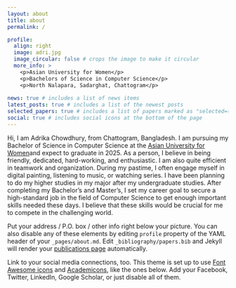 ```yaml
---
layout: about
title: about
permalink: /

profile:
  align: right
  image: adri.jpg
  image_circular: false # crops the image to make it circular
  more_info: >
    <p>Asian University for Women</p>
    <p>Bachelors of Science in Computer Science</p>
    <p>North Nalapara, Sadarghat, Chattogram</p>
    
news: true # includes a list of news items
latest_posts: true # includes a list of the newest posts
selected_papers: true # includes a list of papers marked as "selected={true}"
social: true # includes social icons at the bottom of the page
---
```


Hi, I am Adrika Chowdhury, from Chattogram, Bangladesh. I am pursuing my Bachelor of Science in Computer Science at the [Asian University for Women](https://asian-university.org/)and expect to graduate in 2025.
As a person, I believe in being friendly, dedicated, hard-working, and enthusiastic. I am also quite efficient in teamwork and organization. During my pastime, I often engage myself in digital painting, listening to music, or watching series.
I have been planning to do my higher studies in my major after my undergraduate studies. After completing my Bachelor’s and Master’s, I set my career goal to secure a high-standard job in the field of Computer Science to get enough important skills needed these days. I believe that these skills would be crucial for me to compete in the challenging world.

Put your address / P.O. box / other info right below your picture. You can also disable any of these elements by editing `profile` property of the YAML header of your `_pages/about.md`. Edit `_bibliography/papers.bib` and Jekyll will render your [publications page](/al-folio/publications/) automatically.

Link to your social media connections, too. This theme is set up to use [Font Awesome icons](https://fontawesome.com/) and [Academicons](https://jpswalsh.github.io/academicons/), like the ones below. Add your Facebook, Twitter, LinkedIn, Google Scholar, or just disable all of them.
